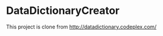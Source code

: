DataDictionaryCreator
=====================

This project is clone from http://datadictionary.codeplex.com/
